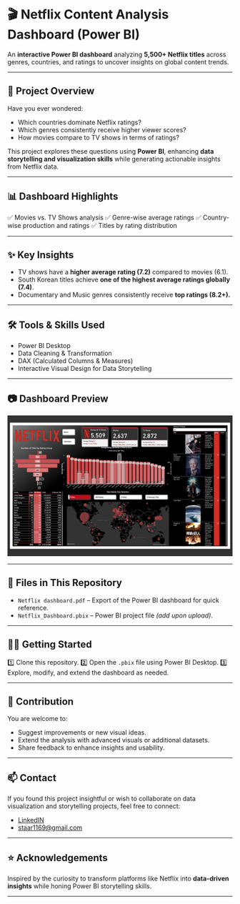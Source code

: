 # 🎬 Netflix Content Analysis Dashboard (Power BI)

An **interactive Power BI dashboard** analyzing **5,500+ Netflix titles** across genres, countries, and ratings to uncover insights on global content trends.

---

## 🚀 Project Overview

Have you ever wondered:

* Which countries dominate Netflix ratings?
* Which genres consistently receive higher viewer scores?
* How movies compare to TV shows in terms of ratings?

This project explores these questions using **Power BI**, enhancing **data storytelling and visualization skills** while generating actionable insights from Netflix data.

---

## 📊 Dashboard Highlights

✅ Movies vs. TV Shows analysis
✅ Genre-wise average ratings
✅ Country-wise production and ratings
✅ Titles by rating distribution

---

## ✨ Key Insights

* TV shows have a **higher average rating (7.2)** compared to movies (6.1).
* South Korean titles achieve **one of the highest average ratings globally (7.4)**.
* Documentary and Music genres consistently receive **top ratings (8.2+).**

---

## 🛠️ Tools & Skills Used

* Power BI Desktop
* Data Cleaning & Transformation
* DAX (Calculated Columns & Measures)
* Interactive Visual Design for Data Storytelling

---

## 📷 Dashboard Preview

![](/Netflix-Dashboard.png)

---

## 📂 Files in This Repository

* `Netflix dashboard.pdf` – Export of the Power BI dashboard for quick reference.
* `Netflix_Dashboard.pbix` – Power BI project file *(add upon upload)*.

---

## 🧑‍💻 Getting Started

1️⃣ Clone this repository.
2️⃣ Open the `.pbix` file using Power BI Desktop.
3️⃣ Explore, modify, and extend the dashboard as needed.

---

## 🤝 Contribution

You are welcome to:

* Suggest improvements or new visual ideas.
* Extend the analysis with advanced visuals or additional datasets.
* Share feedback to enhance insights and usability.

---

## 📫 Contact

If you found this project insightful or wish to collaborate on data visualization and storytelling projects, feel free to connect:

* [LinkedIN](https://www.linkedin.com/in/bhavesh-kalihari/)
* [staar1169@gmail.com](mailto:staar1169@gmail.com)

---

## ⭐ Acknowledgements

Inspired by the curiosity to transform platforms like Netflix into **data-driven insights** while honing Power BI storytelling skills.

---

##
